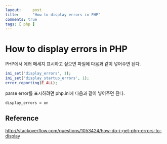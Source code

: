 ```yaml
---
layout:     post
title:      "How to display errors in PHP"
comments: true
tags: [ php ]
---
```


# How to display errors in PHP

PHP에서 에러 메세지 표시하고 싶으면 파일에 다음과 같이 넣어주면 된다.
```php
ini_set('display_errors', 1);  
ini_set('display_startup_errors', 1);  
error_reporting(E_ALL);  
```

parse error를 표시하려면 php.ini에 다음과 같이 넣어주면 된다.
```
display_errors = on
```

## Reference
<http://stackoverflow.com/questions/1053424/how-do-i-get-php-errors-to-display>
